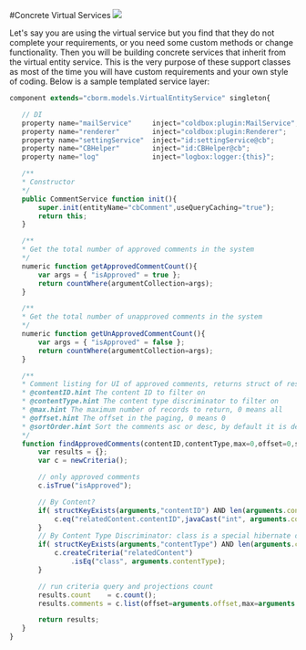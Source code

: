 #Concrete Virtual Services
![](https://raw.githubusercontent.com/wiki/coldbox-modules/cbox-cborm/ConcreteORMServices.jpg)

 Let's say you are using the virtual service but you find that they do not complete your requirements, or you need some custom methods or change functionality. Then you will be building concrete services that inherit from the virtual entity service. This is the very purpose of these support classes as most of the time you will have custom requirements and your own style of coding. Below is a sample templated service layer: 

 ```javascript
 component extends="cborm.models.VirtualEntityService" singleton{

    // DI
    property name="mailService"     inject="coldbox:plugin:MailService";
    property name="renderer"        inject="coldbox:plugin:Renderer";
    property name="settingService"  inject="id:settingService@cb";
    property name="CBHelper"        inject="id:CBHelper@cb";
    property name="log"             inject="logbox:logger:{this}";

    /**
    * Constructor
    */
    public CommentService function init(){
        super.init(entityName="cbComment",useQueryCaching="true");
        return this;
    }

    /**
    * Get the total number of approved comments in the system
    */
    numeric function getApprovedCommentCount(){
        var args = { "isApproved" = true };
        return countWhere(argumentCollection=args);
    }

    /**
    * Get the total number of unapproved comments in the system
    */
    numeric function getUnApprovedCommentCount(){
        var args = { "isApproved" = false };
        return countWhere(argumentCollection=args);
    }

    /**
    * Comment listing for UI of approved comments, returns struct of results=[comments,count]
    * @contentID.hint The content ID to filter on
    * @contentType.hint The content type discriminator to filter on
    * @max.hint The maximum number of records to return, 0 means all
    * @offset.hint The offset in the paging, 0 means 0
    * @sortOrder.hint Sort the comments asc or desc, by default it is desc
    */
    function findApprovedComments(contentID,contentType,max=0,offset=0,sortOrder="desc"){
        var results = {};
        var c = newCriteria();

        // only approved comments
        c.isTrue("isApproved");

        // By Content?
        if( structKeyExists(arguments,"contentID") AND len(arguments.contentID) ){
            c.eq("relatedContent.contentID",javaCast("int", arguments.contentID));
        }
        // By Content Type Discriminator: class is a special hibernate deal
        if( structKeyExists(arguments,"contentType") AND len(arguments.contentType) ){
            c.createCriteria("relatedContent")
                .isEq("class", arguments.contentType);
        }

        // run criteria query and projections count
        results.count    = c.count();
        results.comments = c.list(offset=arguments.offset,max=arguments.max,sortOrder="createdDate #arguments.sortOrder#",asQuery=false);

        return results;
    }
}
```

